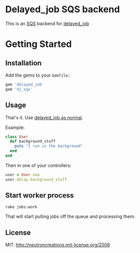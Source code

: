 # Delayed_job SQS backend

This is an [SQS](http://aws.amazon.com/sqs/) backend for [delayed_job](http://github.com/collectiveidea/delayed_job)

# Getting Started

## Installation

Add the gems to your `Gemfile:`

```ruby
gem 'delayed_job'
gem 'dj_sqs'
```

## Usage

That's it. Use [delayed_job as normal](http://github.com/collectiveidea/delayed_job).

Example:

```ruby
class User
  def background_stuff
    puts "I run in the background"
  end
end
```

Then in one of your controllers:

```ruby
user = User.new
user.delay.background_stuff
```

## Start worker process

    rake jobs:work

That will start pulling jobs off the queue and processing them.

## License

MIT: http://neutroncreations.mit-license.org/2008
